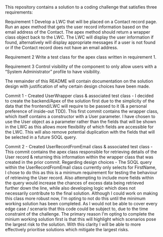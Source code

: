 This repository contains a solution to a coding challenge that satisfies three requirements:

Requirement 1 Develop a LWC that will be placed on a Contact record page. Run an apex method that gets the user record information based on the email address of the Contact. The apex method should return a wrapper class object back to the LWC. The LWC will display the user information if found, alternatively will display appropriate messages if a user is not found or if the Contact record does not have an email address.

Requirement 2 Write a test class for the apex class written in requirement 1.

Requirement 3 Control visibility of the component to only allow users with a “System Administrator” profile to have visibility.

The remainder of this README will contain documentation on the solution design with justification of why certain design choices have been made.

Commit 1 - Created UserWrapper class & associated test class -
    I decided to create the backend/Apex of the solution first due to the simplicity of the data that the frontend/LWC will require to be passed to it (& a personal preference of inside-out TDD). 
    This first commit contains the wrapper class, which itself contains a constructor with a User parameter. I have chosen to use the User object as a parameter rather than the fields that will be shown in the LWC as this allows more flexibility of which fields are accessible for the LWC. This will also remove potential duplication with the fields that will be selected in a future SOQL query.

Commit 2 - Created UserRecordFromEmail class & associated test class -
    This commit contains the apex class responsible for retrieving details of the User record & returning this information within the wrapper class that was created in the prior commit. 
    Regarding design choices - 
        The SOQL query within the UserRecordFromEmail class currently only selects for FirstName, I chose to do this as this is a minimum requirement for testing the behaviour of retrieving the User record. Also attempting to include more fields within the query would increase the chances of excess data being retrieved further down the line, while also developing logic which does not necessarily contribute to the final solution. 
        Although I could work on making this class more robust now, I'm opting to not do this until the minimum working solution has been completed. As I would not be able to cover every edge case / scenario that this code could be subject to, due to the time constraint of the challenge. The primary reason I'm opting to complete the minium working solution first is that this will highlight which scenarios pose the largest risk to the solution. With this clarity I will be able to more effectively prioritise solutions which mitigate the largest risks. 